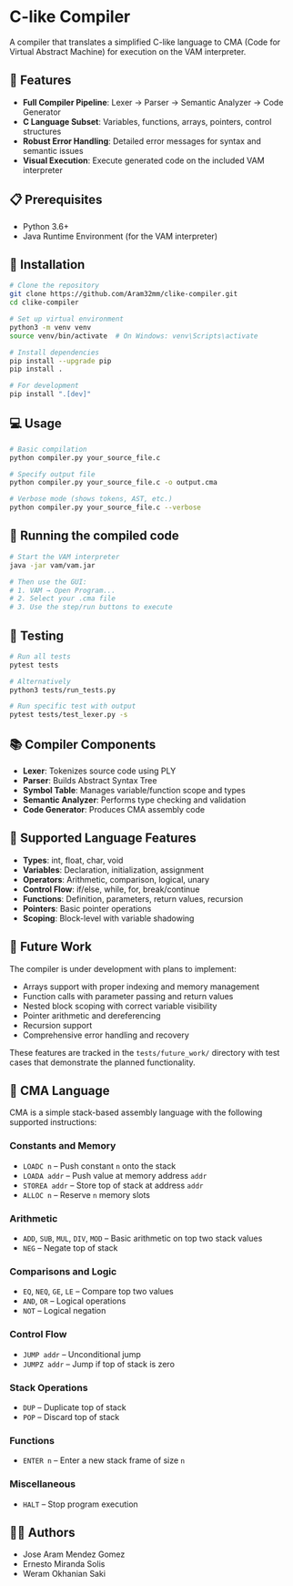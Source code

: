 # C-like Compiler

A compiler that translates a simplified C-like language to CMA (Code for Virtual Abstract Machine) for execution on the VAM interpreter.

## 🌟 Features

- **Full Compiler Pipeline**: Lexer → Parser → Semantic Analyzer → Code Generator
- **C Language Subset**: Variables, functions, arrays, pointers, control structures
- **Robust Error Handling**: Detailed error messages for syntax and semantic issues
- **Visual Execution**: Execute generated code on the included VAM interpreter

## 📋 Prerequisites

- Python 3.6+
- Java Runtime Environment (for the VAM interpreter)

## 🚀 Installation

```bash
# Clone the repository
git clone https://github.com/Aram32mm/clike-compiler.git
cd clike-compiler

# Set up virtual environment
python3 -m venv venv
source venv/bin/activate  # On Windows: venv\Scripts\activate

# Install dependencies
pip install --upgrade pip
pip install .

# For development
pip install ".[dev]"
```

## 💻 Usage

```bash
# Basic compilation
python compiler.py your_source_file.c

# Specify output file
python compiler.py your_source_file.c -o output.cma

# Verbose mode (shows tokens, AST, etc.)
python compiler.py your_source_file.c --verbose
```

## 🏃 Running the compiled code

```bash
# Start the VAM interpreter
java -jar vam/vam.jar

# Then use the GUI:
# 1. VAM → Open Program...
# 2. Select your .cma file
# 3. Use the step/run buttons to execute
```

## 🧪 Testing

```bash
# Run all tests
pytest tests 

# Alternatively
python3 tests/run_tests.py

# Run specific test with output
pytest tests/test_lexer.py -s
```

## 📚 Compiler Components

- **Lexer**: Tokenizes source code using PLY
- **Parser**: Builds Abstract Syntax Tree
- **Symbol Table**: Manages variable/function scope and types
- **Semantic Analyzer**: Performs type checking and validation
- **Code Generator**: Produces CMA assembly code

## 🧩 Supported Language Features

- **Types**: int, float, char, void
- **Variables**: Declaration, initialization, assignment
- **Operators**: Arithmetic, comparison, logical, unary
- **Control Flow**: if/else, while, for, break/continue
- **Functions**: Definition, parameters, return values, recursion
- **Pointers**: Basic pointer operations
- **Scoping**: Block-level with variable shadowing

## 🔮 Future Work

The compiler is under development with plans to implement:
- Arrays support with proper indexing and memory management
- Function calls with parameter passing and return values
- Nested block scoping with correct variable visibility
- Pointer arithmetic and dereferencing
- Recursion support
- Comprehensive error handling and recovery

These features are tracked in the `tests/future_work/` directory with test cases that demonstrate the planned functionality.

## 📄 CMA Language

CMA is a simple stack-based assembly language with the following supported instructions:

### Constants and Memory
- `LOADC n` – Push constant `n` onto the stack  
- `LOADA addr` – Push value at memory address `addr`  
- `STOREA addr` – Store top of stack at address `addr`  
- `ALLOC n` – Reserve `n` memory slots

### Arithmetic
- `ADD`, `SUB`, `MUL`, `DIV`, `MOD` – Basic arithmetic on top two stack values  
- `NEG` – Negate top of stack

### Comparisons and Logic
- `EQ`, `NEQ`, `GE`, `LE` – Compare top two values  
- `AND`, `OR` – Logical operations  
- `NOT` – Logical negation

### Control Flow
- `JUMP addr` – Unconditional jump  
- `JUMPZ addr` – Jump if top of stack is zero

### Stack Operations
- `DUP` – Duplicate top of stack  
- `POP` – Discard top of stack

### Functions
- `ENTER n` – Enter a new stack frame of size `n`

### Miscellaneous
- `HALT` – Stop program execution

## 👨‍💻 Authors

- Jose Aram Mendez Gomez
- Ernesto Miranda Solis
- Weram Okhanian Saki
